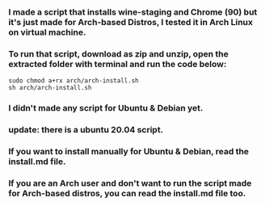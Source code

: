 ### I made a script that installs wine-staging and Chrome (90) but it's just made for Arch-based Distros, I tested it in Arch Linux on virtual machine. 
### To run that script, download as zip and unzip, open the extracted folder with terminal and run the code below:
```
sudo chmod a+rx arch/arch-install.sh
sh arch/arch-install.sh
```
### I didn't made any script for Ubuntu & Debian yet. 
### update: there is a ubuntu 20.04 script.
### If you want to install manually for Ubuntu & Debian, read the install.md file.
### If you are an Arch user and don't want to run the script made for Arch-based distros, you can read the install.md file too.

